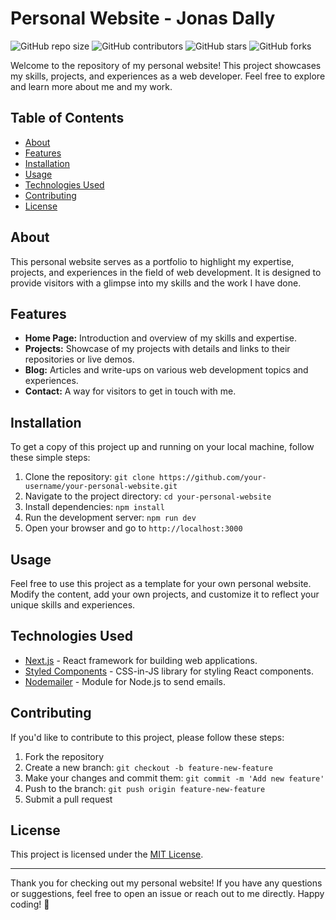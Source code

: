 # Personal Website - Jonas Dally

![GitHub repo size](https://img.shields.io/github/repo-size/your-username/your-personal-website)
![GitHub contributors](https://img.shields.io/github/contributors/your-username/your-personal-website)
![GitHub stars](https://img.shields.io/github/stars/your-username/your-personal-website?style=social)
![GitHub forks](https://img.shields.io/github/forks/your-username/your-personal-website?style=social)

Welcome to the repository of my personal website! This project showcases my skills, projects, and experiences as a web developer. Feel free to explore and learn more about me and my work.

## Table of Contents

- [About](#about)
- [Features](#features)
- [Installation](#installation)
- [Usage](#usage)
- [Technologies Used](#technologies-used)
- [Contributing](#contributing)
- [License](#license)

## About

This personal website serves as a portfolio to highlight my expertise, projects, and experiences in the field of web development. It is designed to provide visitors with a glimpse into my skills and the work I have done.

## Features

- **Home Page:** Introduction and overview of my skills and expertise.
- **Projects:** Showcase of my projects with details and links to their repositories or live demos.
- **Blog:** Articles and write-ups on various web development topics and experiences.
- **Contact:** A way for visitors to get in touch with me.

## Installation

To get a copy of this project up and running on your local machine, follow these simple steps:

1. Clone the repository: `git clone https://github.com/your-username/your-personal-website.git`
2. Navigate to the project directory: `cd your-personal-website`
3. Install dependencies: `npm install`
4. Run the development server: `npm run dev`
5. Open your browser and go to `http://localhost:3000`

## Usage

Feel free to use this project as a template for your own personal website. Modify the content, add your own projects, and customize it to reflect your unique skills and experiences.

## Technologies Used

- [Next.js](https://nextjs.org/) - React framework for building web applications.
- [Styled Components](https://styled-components.com/) - CSS-in-JS library for styling React components.
- [Nodemailer](https://nodemailer.com/) - Module for Node.js to send emails.

## Contributing

If you'd like to contribute to this project, please follow these steps:

1. Fork the repository
2. Create a new branch: `git checkout -b feature-new-feature`
3. Make your changes and commit them: `git commit -m 'Add new feature'`
4. Push to the branch: `git push origin feature-new-feature`
5. Submit a pull request

## License

This project is licensed under the [MIT License](LICENSE).

---

Thank you for checking out my personal website! If you have any questions or suggestions, feel free to open an issue or reach out to me directly. Happy coding! 🚀
